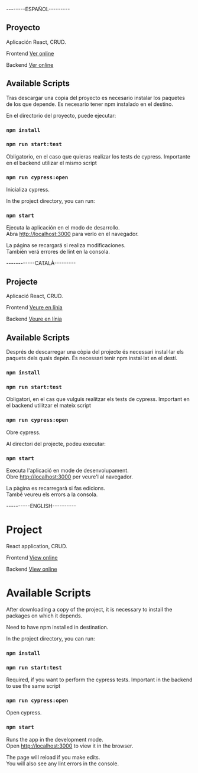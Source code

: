 --------ESPAÑOL---------
## Proyecto
Aplicación React, CRUD.

Frontend [Ver online](https://phonecher.netlify.app/)

Backend [Ver online](https://db-phone-catalog.herokuapp.com/phones)

## Available Scripts

Tras descargar una copia del proyecto es necesario instalar los paquetes de los que depende.
Es necesario tener npm instalado en el destino.

En el directorio del proyecto, puede ejecutar:

### `npm install`

### `npm run start:test`

Obligatorio, en el caso que quieras realizar los tests de cypress.
Importante en el backend utilizar el mismo script

### `npm run cypress:open`

Inicializa cypress.

In the project directory, you can run:

### `npm start`

Ejecuta la aplicación en el modo de desarrollo. \
Abra [http://localhost:3000](http://localhost:3000)  para verlo en el navegador.

La página se recargará si realiza modificaciones. \
También verá errores de lint en la consola.


------------CATALÀ---------

## Projecte
Aplicació React, CRUD.

Frontend [Veure en línia](https://phonecher.netlify.app/)

Backend [Veure en línia](https://db-phone-catalog.herokuapp.com/phones)

## Available Scripts

Després de descarregar una còpia del projecte és necessari instal·lar els paquets dels quals depèn.
És necessari tenir npm instal·lat en el destí.

### `npm install`

### `npm run start:test`

Obligatori, en el cas que vulguis realitzar els tests de cypress.
Important en el backend utilitzar el mateix script

### `npm run cypress:open`

Obre cypress.

Al directori del projecte, podeu executar:

### `npm start`

Executa l'aplicació en mode de desenvolupament.\
Obre [http://localhost:3000](http://localhost:3000) per veure'l al navegador.

La pàgina es recarregarà si fas edicions.\
També veureu els errors a la consola.

----------ENGLISH----------

# Project

React application, CRUD.

Frontend [View online](https://phonecher.netlify.app/)

Backend [View online](https://db-phone-catalog.herokuapp.com/phones)

# Available Scripts

After downloading a copy of the project, it is necessary to install the packages on which it depends.

Need to have npm installed in destination.

In the project directory, you can run:

### `npm install`


### `npm run start:test`

Required, if you want to perform the cypress tests.
Important in the backend to use the same script

### `npm run cypress:open`

Open cypress.

### `npm start`

Runs the app in the development mode.\
Open [http://localhost:3000](http://localhost:3000) to view it in the browser.

The page will reload if you make edits.\
You will also see any lint errors in the console.

